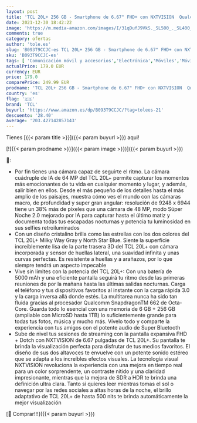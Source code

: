 ```yaml
---
layout: post
title: 'TCL 20L+ 256 GB - Smartphone de 6.67" FHD+ con NXTVISION  Qualcomm Snapdragon 662  6GB/256GB Ampliable MicroSD  Dual SIM  Cámaras 64MP+8MP+2MP+2MP  Batería 5000mAh  Android 11  Azul'
date: 2021-12-30 18:42:22
image: 'https://m.media-amazon.com/images/I/31qDufJ9VkS._SL500_._SL400_.jpg'
comments: true
category: ofertas
author: 'tole.es'
slug: 'B093T9CCJC-es TCL 20L+ 256 GB - Smartphone de 6.67" FHD+ con NXTVISION...'
sku: 'B093T9CCJC-es'
tags: [ 'Comunicación móvil y accesorios','Electrónica','Móviles','Móviles y smartphones libres','android','tcl', ]
actualPrice: 179.0 EUR
currency: EUR
price: 179.0
comparePrice: 249.99 EUR
prodname: 'TCL 20L+ 256 GB - Smartphone de 6.67" FHD+ con NXTVISION  Qualcomm Snapdragon 662  6GB/256GB Ampliable MicroSD  Dual SIM  Cámaras 64MP+8MP+2MP+2MP  Batería 5000mAh  Android 11  Azul'
country: 'es'
flag: '🇪🇸'
brand: 'TCL'
buyurl: 'https://www.amazon.es/dp/B093T9CCJC/?tag=tolees-21'
descuento: '28.40'
average: '203.427142857143'
---
```


Tienes [{{< param title >}}]({{< param buyurl >}}) aqui!

[![{{< param prodname >}}]({{< param image >}})]({{< param buyurl >}})

🔎:

- Por fin tienes una cámara capaz de seguirte el ritmo. La cámara cuádruple de IA de 64 MP del TCL 20L+ permite capturar los momentos más emocionantes de tu vida en cualquier momento y lugar, y además, salir bien en ellos. Desde el más pequeño de los detalles hasta el más amplio de los paisajes, muestra cómo ves el mundo con las cámaras macro, de profundidad y super gran angular: resolución de 9248 x 6944 tiene un 38% más de píxeles que una cámara de 48 MP, modo Súper Noche 2.0 mejorado por IA para capturar hasta el último matiz y documenta todas tus escapadas nocturnas y potencia tu luminosidad en sus selfies retroiluminados
- Con un diseño cristalino brilla como las estrellas con los dos colores del TCL 20L+ Milky Way Gray y North Star Blue. Siente la superficie increíblemente lisa de la parte trasera 3D del TCL 20L+ con cámara incorporada y sensor de huellas lateral, una suavidad infinita y unas curvas perfectas. Es resistente a huellas y a arañazos, por lo que siempre tendrá un aspecto impecable
- Vive sin límites con la potencia del TCL 20L+: Con una batería de 5000 mAh y una eficiente pantalla seguirá tu ritmo desde las primeras reuniones de por la mañana hasta las últimas salidas nocturnas. Carga el teléfono y tus dispositivos favoritos al instante con la carga rápida 3.0 y la carga inversa allá donde estés. La multitarea nunca ha sido tan fluida gracias al procesador Qualcomm SnapdragonTM 662 de Octa-Core. Guarda todo lo esencial con una memoria de 6 GB + 256 GB (ampliable con MicroSD hasta 1TB) lo suficientemente grande para todas tus fotos, música y mucho más. Vívelo todo y comparte la experiencia con tus amigos con el potente audio de Super Bluetooth
- Sube de nivel tus sesiones de streaming con la pantalla expansiva FHD + Dotch con NXTVISION de 6.67 pulgadas de TCL 20L+. Su pantalla te brinda la visualización perfecta para disfrutar de tus medios favoritos. El diseño de sus dos altavoces te envuelve con un potente sonido estéreo que se adapta a los increíbles efectos visuales. La tecnología visual NXTVISION revoluciona la experiencia con una mejora en tiempo real para un color sorprendente, un contraste nítido y una claridad impresionante, mientras que la mejora de SDR a HDR te brinda una definición ultra clara. Tanto si quieres leer mientras tomas el sol o navegar por las redes sociales a altas horas de la noche, el brillo adaptativo de TCL 20L+ de hasta 500 nits te brinda automáticamente la mejor visualización

[🛒 Comprar!!!]({{< param buyurl >}})
